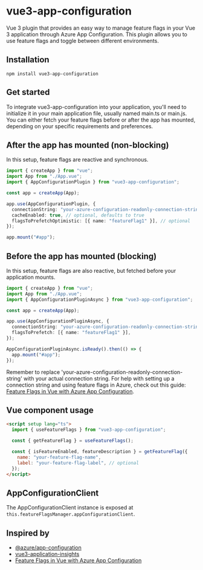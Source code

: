 # vue3-app-configuration

Vue 3 plugin that provides an easy way to manage feature flags in your Vue 3 application through Azure App Configuration. This plugin allows you to use feature flags and toggle between different environments.

## Installation

```
npm install vue3-app-configuration
```

## Get started

To integrate vue3-app-configuration into your application, you'll need to initialize it in your main application file, usually named main.ts or main.js. You can either fetch your feature flags before or after the app has mounted, depending on your specific requirements and preferences.

## After the app has mounted (non-blocking)

In this setup, feature flags are reactive and synchronous.

```ts
import { createApp } from "vue";
import App from "./App.vue";
import { AppConfigurationPlugin } from "vue3-app-configuration";

const app = createApp(App);

app.use(AppConfigurationPlugin, {
  connectionString: "your-azure-configuration-readonly-connection-string",
  cacheEnabled: true, // optional, defaults to true
  flagsToPrefetchOptimistic: [{ name: "featureFlag1" }], // optional
});

app.mount("#app");
```

## Before the app has mounted (blocking)

In this setup, feature flags are also reactive, but fetched before your application mounts.

```ts
import { createApp } from "vue";
import App from "./App.vue";
import { AppConfigurationPluginAsync } from "vue3-app-configuration";

const app = createApp(App);

app.use(AppConfigurationPluginAsync, {
  connectionString: "your-azure-configuration-readonly-connection-string",
  flagsToPrefetch: [{ name: "featureFlag1" }],
});

AppConfigurationPluginAsync.isReady().then(() => {
  app.mount("#app");
});
```

Remember to replace 'your-azure-configuration-readonly-connection-string' with your actual connection string. For help with setting up a connection string and using feature flags in Azure, check out this guide: [Feature Flags in Vue with Azure App Configuration](https://www.tvaidyan.com/2022/07/14/feature-flags-in-vue-with-azure-app-configuration).

## Vue component usage

```html
<script setup lang="ts">
  import { useFeatureFlags } from "vue3-app-configuration";

  const { getFeatureFlag } = useFeatureFlags();

  const { isFeatureEnabled, featureDescription } = getFeatureFlag({
    name: "your-feature-flag-name",
    label: "your-feature-flag-label", // optional
  });
</script>
```

## AppConfigurationClient

The AppConfigurationClient instance is exposed at `this.featureFlagsManager.appConfigurationClient`.

## Inspired by

- [@azure/app-configuration](https://www.npmjs.com/package/@azure/app-configuration)
- [vue3-application-insights](https://www.npmjs.com/package/vue3-application-insights)
- [Feature Flags in Vue with Azure App Configuration](https://www.tvaidyan.com/2022/07/14/feature-flags-in-vue-with-azure-app-configuration)
